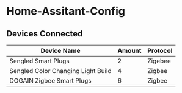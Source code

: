 # Home-Assitant-Config

## Devices Connected
| Device Name | Amount | Protocol|
| ------- | ------| -----|
| Sengled Smart Plugs | 2 | Zigebee |
| Sengled Color Changing Light Build | 4 | Zigbee|
| DOGAIN Zigbee Smart Plugs | 6 | Zigbee |
